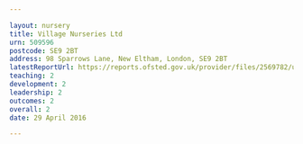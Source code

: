 ```yaml
---

layout: nursery
title: Village Nurseries Ltd
urn: 509596
postcode: SE9 2BT
address: 98 Sparrows Lane, New Eltham, London, SE9 2BT
latestReportUrl: https://reports.ofsted.gov.uk/provider/files/2569782/urn/509596.pdf
teaching: 2
development: 2
leadership: 2
outcomes: 2
overall: 2
date: 29 April 2016

---
```

